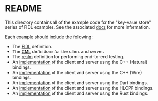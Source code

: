 # README

This directory contains all of the example code for the "key-value store" series
of FIDL examples. See the associated [docs][docs] for more information.

Each example should include the following:

* The [FIDL][impl-fidl] definition.
* The [CML][impl-cml] definitions for the client and server.
* The [realm][impl-realm] definition for performing end-to-end testing.
* An [implementation][impl-cpp-natural] of the client and server using the C++ (Natural) bindings.
* An [implementation][impl-cpp-wire] of the client and server using the C++ (Wire) bindings.
* An [implementation][impl-dart] of the client and server using the Dart bindings.
* An [implementation][impl-hlcpp] of the client and server using the HLCPP bindings.
* An [implementation][impl-rust] of the client and server using the Rust bindings.

[docs]: /docs/development/languages/fidl/examples/key_value_store/README.md
[impl-cml]: baseline/meta
[impl-cpp-natural]: baseline/cpp-natural
[impl-cpp-wire]: baseline/cpp-wire
[impl-dart]: baseline/dart
[impl-fidl]: baseline/fidl
[impl-hlcpp]: baseline/hlcpp
[impl-rust]: baseline/rust
[impl-realm]: baseline/realm
